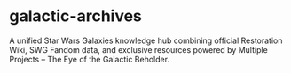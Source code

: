 # galactic-archives
A unified Star Wars Galaxies knowledge hub combining official Restoration Wiki, SWG Fandom data, and exclusive resources powered by Multiple Projects – The Eye of the Galactic Beholder.
